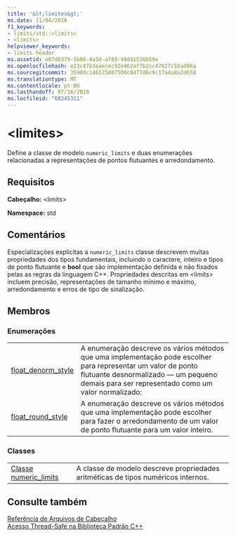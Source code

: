 ```yaml
---
title: '&lt;limites&gt;'
ms.date: 11/04/2016
f1_keywords:
- limits/std::<limits>
- <limits>
helpviewer_keywords:
- limits header
ms.assetid: e07d6379-5b00-4a3d-a789-40d41538b59e
ms.openlocfilehash: e23c47b3eaecec92e462af7b2cc47627c5bad86a
ms.sourcegitcommit: 3590dc146525807500c0477d6c9c17a4a8a2d658
ms.translationtype: MT
ms.contentlocale: pt-BR
ms.lasthandoff: 07/16/2019
ms.locfileid: "68245311"
---
```

# <a name="ltlimitsgt"></a>&lt;limites&gt;

Define a classe de modelo `numeric_limits` e duas enumerações relacionadas a representações de pontos flutuantes e arredondamento.

## <a name="requirements"></a>Requisitos

**Cabeçalho:** \<limits>

**Namespace:** std

## <a name="remarks"></a>Comentários

Especializações explícitas a `numeric_limits` classe descrevem muitas propriedades dos tipos fundamentais, incluindo o caractere, inteiro e tipos de ponto flutuante e **bool** que são implementação definida e não fixados pelas as regras da linguagem C++. Propriedades descritas em \<limits> incluem precisão, representações de tamanho mínimo e máximo, arredondamento e erros de tipo de sinalização.

## <a name="members"></a>Membros

### <a name="enumerations"></a>Enumerações

|||
|-|-|
|[float_denorm_style](../standard-library/limits-enums.md#float_denorm_style)|A enumeração descreve os vários métodos que uma implementação pode escolher para representar um valor de ponto flutuante desnormalizado — um pequeno demais para ser representado como um valor normalizado:|
|[float_round_style](../standard-library/limits-enums.md#float_round_style)|A enumeração descreve os vários métodos que uma implementação pode escolher para fazer o arredondamento de um valor de ponto flutuante para um valor inteiro.|

### <a name="classes"></a>Classes

|||
|-|-|
|[Classe numeric_limits](../standard-library/numeric-limits-class.md)|A classe de modelo descreve propriedades aritméticas de tipos numéricos internos.|

## <a name="see-also"></a>Consulte também

[Referência de Arquivos de Cabeçalho](../standard-library/cpp-standard-library-header-files.md)<br/>
[Acesso Thread-Safe na Biblioteca Padrão C++](../standard-library/thread-safety-in-the-cpp-standard-library.md)<br/>
